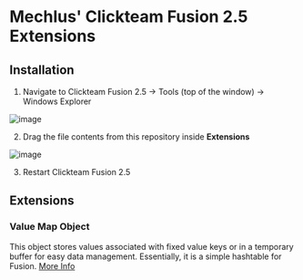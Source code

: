 # Mechlus' Clickteam Fusion 2.5 Extensions

## Installation
1. Navigate to Clickteam Fusion 2.5 -> Tools (top of the window) -> Windows Explorer

![image](https://github.com/Mechlus/Fusion-Extensions/assets/82886093/d48fb56b-483f-4423-ae1c-5f47ffcb3010)

2. Drag the file contents from this repository inside **Extensions**

![image](https://github.com/Mechlus/Fusion-Extensions/assets/82886093/5e1b8e3a-4faf-458a-b47d-cef5723b9add)

3. Restart Clickteam Fusion 2.5

## Extensions
### Value Map Object
This object stores values associated with fixed value keys or in a temporary buffer for easy data management. Essentially, it is a simple hashtable for Fusion.
[More Info](https://github.com/Mechlus/Fusion-Extensions/blob/main/valuemapobject/info.md)
